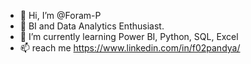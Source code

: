 - 👋 Hi, I’m @Foram-P
- 👀 BI and Data Analytics Enthusiast.
- 🌱 I’m currently learning Power BI, Python, SQL, Excel
- 📫 reach me https://www.linkedin.com/in/f02pandya/

<!---
Foram-P/Foram-P is a ✨ special ✨ repository because its `README.md` (this file) appears on your GitHub profile.
You can click the Preview link to take a look at your changes.
--->
